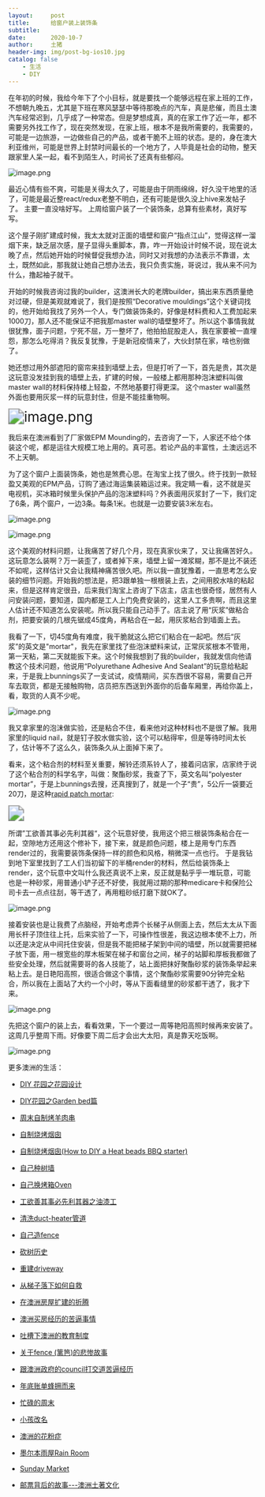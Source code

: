 ```yaml
---
layout:     post
title:      给窗户装上装饰条
subtitle:   
date:       2020-10-7
author:     土猪
header-img: img/post-bg-ios10.jpg
catalog: false
    - 生活
    - DIY
---
```


在年初的时候，我给今年下了个小目标，就是要找一个能够远程在家上班的工作，不想朝九晚五，尤其是下班在寒风瑟瑟中等待那晚点的汽车，真是悲催，而且土澳汽车经常迟到，几乎成了一种常态。但是梦想成真，真的在家工作了近一年，都不需要另外找工作了，现在突然发现，在家上班，根本不是我所需要的，我需要的，可能是一边旅游，一边做些自己的产品，或者干脆不上班的状态。是的，身在澳大利亚维州，可能是世界上封禁时间最长的一个地方了，人毕竟是社会的动物，整天跟家里人呆一起，看不到陌生人，时间长了还真有些郁闷。

![image.png](https://images.hive.blog/DQmVbJ8VGwMR8EnyeLjNYKB5p2sHG7GfRp5zXGgetj8wmgM/image.png)



最近心情有些不爽，可能是关得太久了，可能是由于阴雨绵绵，好久没干地里的活了，可能是最近整react/redux老整不明白，还有可能是很久没上hive来发帖子了。 主要一直没啥好写。 上周给窗户装了一个装饰条，总算有些素材，真好写写。





这个屋子刚扩建成时候，我太太就对正面的墙壁和窗户“指点江山”，觉得这样一溜烟下来，缺乏层次感，屋子显得头重脚本，靠，咋一开始设计时候不说，现在说太晚了点，然后她开始的时候督促我想办法，同时又对我想的办法表示不靠谱，太土，既然如此，那我就让她自己想办法去，我只负责实施，哥说过，我从来不问为什么，撸起袖子就干。





开始的时候我咨询过我的builder，这澳洲长大的老牌builder，搞出来东西质量绝对过硬，但是美观就难说了，我们是按照“Decorative mouldings”这个关键词找的，他开始给我找了另外一个人，专门做装饰条的，好像是材料费和人工费加起来1000刀，那人还不能保证不把我那master wall的墙壁整坏了。所以这个事情我就很犹豫，面子问题，宁死不屈，万一整坏了，他拍拍屁股走人，我在家要被一直埋怨，那怎么吃得消？我反复犹豫，于是新冠疫情来了，大伙封禁在家，啥也别做了。



她还想过用外部遮阳的窗帘来挂到墙壁上去，但是打听了一下，首先是贵，其次是这玩意没发挂到我的墙壁上去，扩建的时候，一般楼上都用那种泡沫塑料叫做master wall的材料保持楼上轻盈，不然地基要打得更深。 这个master wall虽然外面也要用灰浆一样的玩意封住，但是不能挂重物啊。 

<img src="https://images.hive.blog/DQmRWD1jf6q6jxkNr731jB935ir7UjxkuXcpeurYTRVZYJx/image.png" alt="image.png" style="zoom:200%;" />

我后来在澳洲看到了厂家做EPM Mounding的，去咨询了一下，人家还不给个体装这个呢，都是运往大规模工地上用的。真可恶。若论产品的丰富性，土澳远远不不上天朝。



为了这个窗户上面装饰条，她也是煞费心思。在淘宝上找了很久。终于找到一款轻盈又美观的EPM产品，订购了通过海运集装箱运过来。我定睛一看，这不就是买电视机，买冰箱时候里头保护产品的泡沫塑料吗？外表面用灰浆封了一下，我们定了6条，两个窗户，一边3条。每条1米。也就是一边要安装3米左右。



![image.png](https://images.hive.blog/DQmeEB4j3SsM9f7vbS4uE6oLfMHGrmvr5gcFPqiREtmLnkp/image.png)

![image.png](https://images.hive.blog/DQmWjLqaSVCL8LCuoqfrKdi73KESBzcL4xmTdRWbeVs5gK2/image.png)



这个美观的材料问题，让我痛苦了好几个月，现在真家伙来了，又让我痛苦好久。 这玩意怎么装啊？万一装歪了，或者掉下来，墙壁上留一滩浆糊，那不是比不装还不如呢，这样估计又会让我精神痛苦很久吧。所以我一直犹豫着，一直思考怎么安装的细节问题。开始我的想法是，把3跟单独一根根装上去，之间用胶水啥的粘起来，但是这样肯定很丑，后来我们淘宝上咨询了下店主，店主也很奇怪，居然有人问安装问题，要知道，国内都是工人上门免费安装的，这里人工多贵啊，而且这里人估计还不知道怎么安装呢。所以我只能自己动手了。店主说了用“灰浆”做粘合剂，把要安装的几根先锯成45度角，再粘合在一起，用灰浆粘合到墙面上去。





我看了一下，切45度角有难度，我干脆就这么把它们粘合在一起吧。然后“灰浆”的英文是"mortar"，我先在家里找了些泡沫塑料来试，正常灰浆根本不管用，第一天粘，第二天就能扳下来。这个时候我想到了我的builder，我就发信向他请教这个技术问题，他说用“Polyurethane Adhesive And Sealant”的玩意给粘起来，于是我上bunnings买了一支试试，疫情期间，买东西很不容易，需要自己开车去取货，都是无接触购物，店员把东西送到外面你的后备车厢里，再给你盖上，看，取货的人真不少呢。


![image.png](https://images.hive.blog/DQmYeTnzhoKP5MH7p25Su2s43CktqPeW3ozc6J54xkW5qcw/image.png)



我又拿家里的泡沫做实验，还是粘合不住，看来他对这种材料也不是很了解。我用家里的liquid nail，就是钉子胶水做实验，这个可以粘得牢，但是等待时间太长了，估计等不了这么久，装饰条久从上面掉下来了。



看来，这个粘合剂的材料至关重要，解铃还须系铃人了，接着问店家，店家终于说了这个粘合剂的科学名字，叫做：聚酯砂浆，我查了下，英文名叫“polyester mortar”，于是上bunnings去搜，还真搜到了，就是一个子“贵”，5公斤一袋要近20刀，是这种[rapid patch mortar](https://www.bunnings.com.au/lanko-5kg-136-rapid-patching-mortar_p0760336): 

<img src="https://media.bunnings.com.au/Product-800x800/6678131b-5ce9-4846-bf92-c217df007ee8.jpg" style="zoom:200%;" />

所谓”工欲善其事必先利其器“，这个玩意好使，我用这个把三根装饰条粘合在一起，空隙地方还用这个修补下，接下来，就是颜色问题，楼上是用专门东西render过的，我需要装饰条保持一样的颜色和风格，稍微深一点也行。 于是我钻到地下室里找到了工人们当初留下的半桶render的材料，然后给装饰条上render，这个玩意中文叫什么我还真说不上来，反正就是黏乎乎一堆玩意，可能也是一种砂浆，用普通小铲子还不好使，我就用过期的那种medicare卡和保险公司卡去一点点往刮，等干透了，再用粗砂纸打磨下就OK了。 

![image.png](https://images.hive.blog/DQmT7SVKcWvQ6AWuKwYGUEdvwQDqxgzJkWNbispAtEXNB75/image.png)

接着安装也是让我费了点脑经，开始考虑弄个长梯子从侧面上去，然后太太从下面用长杆子顶住往上托，后来实验了一下，可操作性很差，我这边根本使不上力，所以还是决定从中间托住安装，但是我不能把梯子架到中间的墙壁，所以就需要把梯子放下面，用一根宽些的厚木板架在梯子和窗台之间，梯子的站脚和厚板我都做了些安全处理，然后就需要哥的各人技能了，站上面把抹好聚酯砂浆的装饰条举起来粘上去。是日艳阳高照，很适合做这个事情，这个聚酯砂浆需要90分钟完全粘合，所以我在上面站了大约一个小时，等从下面看缝里的砂浆都干透了，我才下来。



![image.png](https://images.hive.blog/DQmdDGSBL3pvK5iWHLYJonneo83HEKmhpL2HBE9fwXK4y4c/image.png)



先把这个窗户的装上去，看看效果，下一个要过一周等艳阳高照时候再来安装了。这周几乎整周下雨。好像要下周二后才会出大太阳，真是靠天吃饭啊。



![image.png](https://images.hive.blog/DQmTaCNJ9LF74h92YdXEAigeK3ZzjkM67prFggj5mykpko9/image.png)















更多澳洲的生活：

- [DIY 花园之花园设计](http://livinginau.life/2020/03/30/diy-garden-design/)

- [DIY花园之Garden bed篇](http://livinginau.life/2020/04/17/diy-garden-bed/)

- [周末自制烤羊肉串](http://livinginau.life/2014/03/03/%E5%91%A8%E6%9C%AB%E8%87%AA%E5%88%B6%E7%83%A4%E7%BE%8A%E8%82%89%E4%B8%B2/)

- [自制烧烤烟囱](http://livinginau.life/2014/02/20/%E8%87%AA%E5%88%B6%E7%83%A7%E7%83%A4%E7%83%9F%E5%9B%B1/)

- [自制烧烤烟囱(How to DIY a Heat beads BBQ starter)](https://steemit.com/life/@chenlocus/how-to-diy-a-heat-beads-bbq-starter)

- [自己种树墙](http://livinginau.life/2020/03/10/%E8%87%AA%E5%B7%B1%E7%A7%8D%E6%A0%91%E5%A2%99/)

- [自己换烤箱Oven](http://livinginau.life/2020/02/12/%E8%87%AA%E5%B7%B1%E6%8D%A2oven/)

- [工欲善其事必先利其器之油漆工](http://livinginau.life/2020/04/13/%E5%B7%A5%E6%AC%B2%E5%96%84%E5%85%B6%E4%BA%8B%E5%BF%85%E5%85%88%E5%88%A9%E5%85%B6%E5%99%A8%E4%B9%8B%E6%B2%B9%E6%BC%86%E5%B7%A5/)

- [清洗duct-heater管道](http://livinginau.life/2020/04/08/%E8%87%AA%E5%B7%B1%E5%8A%A8%E6%89%8B%E6%B8%85%E6%B4%97duct-heater%E7%AE%A1%E9%81%93/)

- [自己造fence](http://livinginau.life/2020/01/06/%E7%BB%88%E4%BA%8E%E9%80%A0%E5%A5%BD%E4%BA%86fence/)

- [砍树历史](http://livinginau.life/2019/12/29/%E7%A0%8D%E6%A0%91%E5%8E%86%E5%8F%B2/)

- [重建driveway](http://livinginau.life/2020/04/26/rebuild-driveway/)

- [从梯子落下如何自救](http://livinginau.life/2020/03/21/%E4%BB%8E%E6%A2%AF%E5%AD%90%E8%90%BD%E4%B8%8B%E5%A6%82%E4%BD%95%E8%87%AA%E6%95%91/)

- [在澳洲房屋扩建的折腾](http://livinginau.life/2019/12/19/%E5%9C%A8%E6%BE%B3%E6%B4%B2%E6%88%BF%E5%B1%8B%E6%89%A9%E5%BB%BA%E7%9A%84%E6%8A%98%E8%85%BE/)

- [澳洲买房经历的苦逼事情](http://livinginau.life/2019/12/18/%E6%BE%B3%E6%B4%B2%E4%B9%B0%E6%88%BF%E7%BB%8F%E5%8E%86%E7%9A%84%E8%8B%A6%E9%80%BC%E4%BA%8B%E6%83%85/)
  
- 
  [吐槽下澳洲的教育制度](http://livinginau.life/2019/12/13/%E5%90%90%E6%A7%BD%E6%BE%B3%E6%B4%B2%E6%95%99%E8%82%B2%E5%88%B6%E5%BA%A6/)

- [关于fence (篱笆)的悲惨故事](http://livinginau.life/2019/12/01/%E5%85%B3%E4%BA%8Efence%E7%9A%84%E6%82%B2%E6%83%A8%E6%95%85%E4%BA%8B/)

- [跟澳洲政府的council打交道苦逼经历](http://livinginau.life/2019/11/29/%E8%B7%9F%E6%BE%B3%E6%B4%B2%E6%94%BF%E5%BA%9C%E7%9A%84council%E6%89%93%E4%BA%A4%E9%81%93%E8%8B%A6%E9%80%BC%E7%BB%8F%E5%8E%86/)

- [年底账单蜂拥而来](http://livinginau.life/2019/11/29/%E8%B4%A6%E5%8D%95%E8%9C%82%E6%8B%A5%E8%80%8C%E6%9D%A5/)

- [忙碌的周末](http://livinginau.life/2019/11/12/%E5%BF%99%E7%A2%8C%E7%9A%84%E5%91%A8%E6%9C%AB/)

- [小孩改名](http://livinginau.life/2019/11/10/%E5%B0%8F%E5%AD%A9%E6%94%B9%E5%90%8D/)

- [澳洲的花粉症](http://livinginau.life/2018/08/10/%E6%BE%B3%E6%B4%B2%E7%9A%84%E8%8A%B1%E7%B2%89%E7%97%87/)

- [墨尔本雨屋Rain Room](http://livinginau.life/2020/01/13/rain-room/)

- [Sunday Market](http://livinginau.life/2020/01/12/Sunday-Market/)

- [邮票背后的故事---澳洲土著文化](http://livinginau.life/2018/07/10/%E9%82%AE%E7%A5%A8%E8%83%8C%E5%90%8E%E7%9A%84%E6%95%85%E4%BA%8B/)